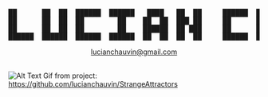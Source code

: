 <div align="center">
<pre>
██      ██  ██  ██████  ██████   ████   ██  ██     ██████  ██    ██   ████   ██  ██  ██  ██  ██████  ██  ██
██      ██  ██  ██        ██    ██  ██  ███ ██     ██      ████████  ██  ██  ██  ██  ██  ██    ██    ███ ██
██      ██  ██  ██        ██    ██████  ██ ███     ██      ██    ██  ██████  ██  ██  ██  ██    ██    ██ ███
██████  ██████  ██████  ██████  ██  ██  ██  ██     ██████  ██    ██  ██  ██  ██████   ████   ██████  ██  ██
</pre>
<a href="mailto:luciabchauvin@gmail.com?">lucianchauvin@gmail.com</a>
<br></br>
</div>


![Alt Text](https://github.com/lucianchauvin/StrangeAttractors/blob/master/Halvorsen/halvorsenAttractor.gif)
Gif from project: https://github.com/lucianchauvin/StrangeAttractors
